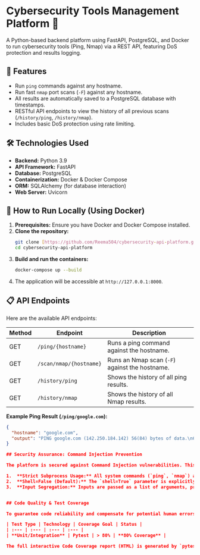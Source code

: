 # Cybersecurity Tools Management Platform 🚀

A Python-based backend platform using FastAPI, PostgreSQL, and Docker to run cybersecurity tools (Ping, Nmap) via a REST API, featuring DoS protection and results logging.

## 🌟 Features

* Run `ping` commands against any hostname.
* Run fast `nmap` port scans (`-F`) against any hostname.
* All results are automatically saved to a PostgreSQL database with timestamps.
* RESTful API endpoints to view the history of all previous scans (`/history/ping`, `/history/nmap`).
* Includes basic DoS protection using rate limiting.

## 🛠️ Technologies Used

* **Backend:** Python 3.9
* **API Framework:** FastAPI
* **Database:** PostgreSQL
* **Containerization:** Docker & Docker Compose
* **ORM:** SQLAlchemy (for database interaction)
* **Web Server:** Uvicorn

## 🔧 How to Run Locally (Using Docker)

1.  **Prerequisites:** Ensure you have Docker and Docker Compose installed.
2.  **Clone the repository:**
    ```bash
    git clone [https://github.com/Reema504/cybersecurity-api-platform.git](https://github.com/Reema504/cybersecurity-api-platform.git)
    cd cybersecurity-api-platform
    ```
3.  **Build and run the containers:**
    ```bash
    docker-compose up --build
    ```
4.  The application will be accessible at `http://127.0.0.1:8000`.

## 📋 API Endpoints

Here are the available API endpoints:

| Method | Endpoint                    | Description                               |
|--------|-----------------------------|-------------------------------------------|
| GET    | `/ping/{hostname}`          | Runs a ping command against the hostname. |
| GET    | `/scan/nmap/{hostname}`     | Runs an Nmap scan (`-F`) against the hostname.   |
| GET    | `/history/ping`             | Shows the history of all ping results.    |
| GET    | `/history/nmap`             | Shows the history of all Nmap results.    |

**Example Ping Result (`/ping/google.com`):**
```json
{
  "hostname": "google.com",
  "output": "PING google.com (142.250.184.142) 56(84) bytes of data.\n64 bytes from lhr48s23-in-f14.1e100.net (142.250.184.142): icmp_seq=1 ttl=116 time=5.69 ms\n..."
}

## Security Assurance: Command Injection Prevention

The platform is secured against Command Injection vulnerabilities. This critical security measure is achieved by strictly adhering to Python's best practices for running system commands:

1.  **Strict Subprocess Usage:** All system commands (`ping`, `nmap`) are executed using `subprocess.run()`.
2.  **Shell=False (Default):** The `shell=True` parameter is explicitly avoided. This ensures that user inputs (like the hostname) are passed as isolated **arguments** to the command, and are never interpreted as executable shell code.
3.  **Input Segregation:** Inputs are passed as a list of arguments, preventing concatenation of user input with system commands.


## Code Quality & Test Coverage

To guarantee code reliability and compensate for potential human errors, this project maintains rigorous test coverage. This is essential for ensuring code stability and maintainability in a production environment.

| Test Type | Technology | Coverage Goal | Status |
| :--- | :--- | :--- | :--- |
| **Unit/Integration** | Pytest | > 80% | **80% Coverage** |

The full interactive Code Coverage report (HTML) is generated by `pytest-cov` and is available in the `htmlcov/index.html` file after running tests with `pytest --cov`.
